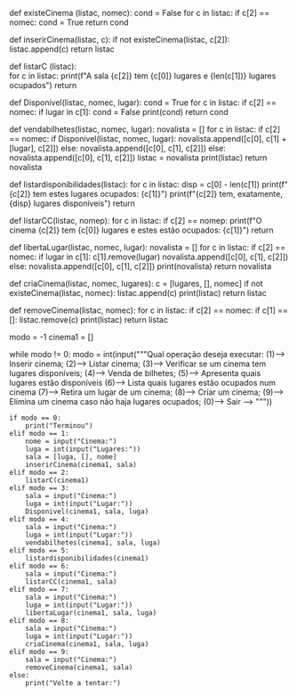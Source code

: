 def existeCinema (listac, nomec):
    cond = False
    for c in listac:
        if c[2] == nomec:
            cond = True
    return cond


def inserirCinema(listac, c):
    if not existeCinema(listac, c[2]): 
        listac.append(c)
    return listac


def listarC (listac):  
    for c in listac:
        print(f"A sala {c[2]} tem {c[0]} lugares e {len(c[1])} lugares ocupados")
    return


def Disponivel(listac, nomec, lugar):
    cond = True
    for c in listac:
        if c[2] == nomec:
            if lugar in c[1]:
                cond = False
    print(cond)
    return cond


def vendabilhetes(listac, nomec, lugar):
    novalista = []
    for c in listac:
        if c[2] == nomec:
            if Disponivel(listac, nomec, lugar):
                novalista.append([c[0], c[1] + [lugar], c[2]])
            else:
                novalista.append([c[0], c[1], c[2]])
        else:
            novalista.append([c[0], c[1], c[2]])
    listac = novalista
    print(listac)
    return novalista


def listardisponibilidades(listac):
    for c in listac:
        disp = c[0] - len(c[1])
        print(f"{c[2]} tem estes lugares ocupados: {c[1]}")
        print(f"{c[2]} tem, exatamente, {disp} lugares disponíveis")
    return


def listarCC(listac, nomep):
    for c in listac:
        if c[2] == nomep:
            print(f"O cinema {c[2]} tem {c[0]} lugares e estes estão ocupados: {c[1]}")
    return


def libertaLugar(listac, nomec, lugar):
    novalista = []
    for c in listac:
        if c[2] == nomec:
            if lugar in c[1]:
                c[1].remove(lugar) 
            novalista.append([c[0], c[1], c[2]])  
        else:
            novalista.append([c[0], c[1], c[2]])
    print(novalista)
    return novalista


def criaCinema(listac, nomec, lugares):
    c = [lugares, [], nomec]
    if not existeCinema(listac, nomec):
        listac.append(c)
    print(listac)
    return listac


def removeCinema(listac, nomec):
    for c in listac:
        if c[2] == nomec:
            if c[1] == []:
                listac.remove(c)
    print(listac)
    return listac


modo = -1
cinema1 = []

while modo != 0:
    modo = int(input("""Qual operação deseja executar: 
                   (1)--> Inserir cinema; 
                   (2)--> Listar cinema; 
                   (3)--> Verificar se um cinema tem lugares disponíveis; 
                   (4)--> Venda de bilhetes;
                   (5)--> Apresenta quais lugares estão disponíveis
                   (6)--> Lista quais lugares estão ocupados num cinema
                   (7)--> Retira um lugar de um cinema;
                   (8)--> Criar um cinema;
                   (9)--> Elimina um cinema caso não haja lugares ocupados;
                   (0)--> Sair
                   --> """))

    if modo == 0:
        print("Terminou")
    elif modo == 1:
        nome = input("Cinema:")
        luga = int(input("Lugares:"))
        sala = [luga, [], nome]
        inserirCinema(cinema1, sala)
    elif modo == 2:
        listarC(cinema1)
    elif modo == 3:
        sala = input("Cinema:")
        luga = int(input("Lugar:"))
        Disponivel(cinema1, sala, luga)
    elif modo == 4:
        sala = input("Cinema:")
        luga = int(input("Lugar:"))
        vendabilhetes(cinema1, sala, luga)
    elif modo == 5:
        listardisponibilidades(cinema1)
    elif modo == 6:
        sala = input("Cinema:")
        listarCC(cinema1, sala)
    elif modo == 7:
        sala = input("Cinema:")
        luga = int(input("Lugar:"))
        libertaLugar(cinema1, sala, luga)
    elif modo == 8:
        sala = input("Cinema:")
        luga = int(input("Lugar:"))
        criaCinema(cinema1, sala, luga)
    elif modo == 9:
        sala = input("Cinema:")
        removeCinema(cinema1, sala)
    else:
        print("Volte a tentar:")

